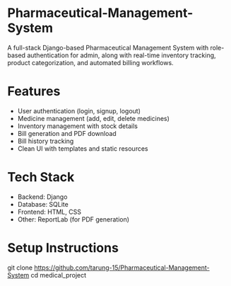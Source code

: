 # Pharmaceutical-Management-System
A full-stack Django-based Pharmaceutical Management System with role-based authentication for admin, along with real-time inventory tracking, product categorization, and automated billing workflows.

# Features
- User authentication (login, signup, logout)
- Medicine management (add, edit, delete medicines)
- Inventory management with stock details
- Bill generation and PDF download
- Bill history tracking
- Clean UI with templates and static resources

# Tech Stack
- Backend: Django 
- Database: SQLite 
- Frontend: HTML, CSS 
- Other: ReportLab (for PDF generation)

# Setup Instructions
git clone <https://github.com/tarung-15/Pharmaceutical-Management-System>
cd medical_project
